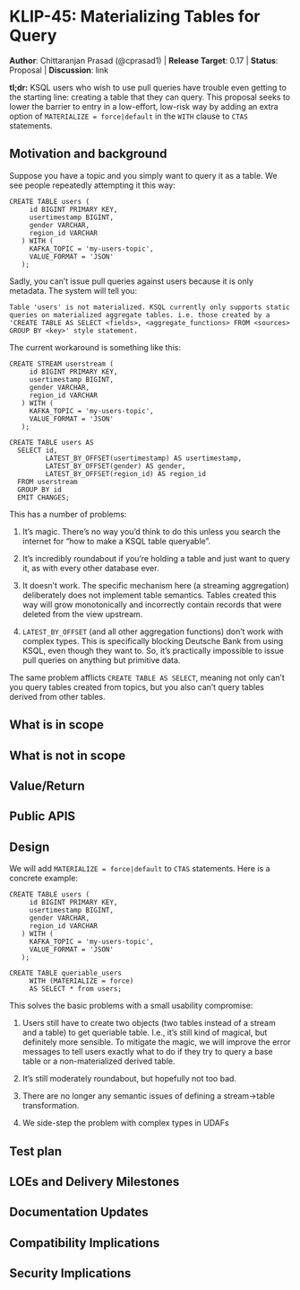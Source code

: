 # KLIP-45: Materializing Tables for Query

**Author**: Chittaranjan Prasad (@cprasad1) | 
**Release Target**: 0.17 | 
**Status**: Proposal | 
**Discussion**: link

**tl;dr:** KSQL users who wish to use pull queries have trouble even getting to the starting line: 
creating a table that they can query. This proposal seeks to lower the barrier to entry in a low-effort, low-risk way
by adding an extra option of `MATERIALIZE = force|default` in the `WITH` clause to `CTAS` statements.

## Motivation and background

Suppose you have a topic and you simply want to query it as a table. We see people repeatedly attempting it this way:
```roomsql
CREATE TABLE users (
     id BIGINT PRIMARY KEY,
     usertimestamp BIGINT,
     gender VARCHAR,
     region_id VARCHAR
   ) WITH (
     KAFKA_TOPIC = 'my-users-topic', 
     VALUE_FORMAT = 'JSON'
   );
```
Sadly, you can’t issue pull queries against users because it is only metadata. The system will tell you:
```shell script
Table 'users' is not materialized. KSQL currently only supports static queries on materialized aggregate tables. i.e. those created by a 'CREATE TABLE AS SELECT <fields>, <aggregate_functions> FROM <sources> GROUP BY <key>' style statement.
```
The current workaround is something like this:
```roomsql
CREATE STREAM userstream (
     id BIGINT PRIMARY KEY,
     usertimestamp BIGINT,
     gender VARCHAR,
     region_id VARCHAR
   ) WITH (
     KAFKA_TOPIC = 'my-users-topic', 
     VALUE_FORMAT = 'JSON'
   );

CREATE TABLE users AS
  SELECT id,
         LATEST_BY_OFFSET(usertimestamp) AS usertimestamp,
         LATEST_BY_OFFSET(gender) AS gender,
         LATEST_BY_OFFSET(region_id) AS region_id
  FROM userstream
  GROUP BY id
  EMIT CHANGES;
```
This has a number of problems:

1) It’s magic. There’s no way you’d think to do this unless you search the internet for “how to make a KSQL table queryable”.

2) It’s incredibly roundabout if you’re holding a table and just want to query it, as with every other database ever.

3) It doesn’t work. The specific mechanism here (a streaming aggregation) deliberately does not implement table semantics. Tables created this way will grow monotonically and incorrectly contain records that were deleted from the view upstream.

4) `LATEST_BY_OFFSET` (and all other aggregation functions) don’t work with complex types. This is specifically blocking Deutsche Bank from using KSQL, even though they want to. So, it’s practically impossible to issue pull queries on anything but primitive data.

The same problem afflicts `CREATE TABLE AS SELECT`, meaning not only can’t you query tables created from topics, but you also can’t query tables derived from other tables.
## What is in scope

## What is not in scope

## Value/Return

## Public APIS

## Design

We will add `MATERIALIZE = force|default`  to `CTAS` statements. Here is a concrete example:
```roomsql
CREATE TABLE users (
     id BIGINT PRIMARY KEY,
     usertimestamp BIGINT,
     gender VARCHAR,
     region_id VARCHAR
   ) WITH (
     KAFKA_TOPIC = 'my-users-topic', 
     VALUE_FORMAT = 'JSON'
   );
   
CREATE TABLE queriable_users
     WITH (MATERIALIZE = force)
     AS SELECT * from users;
```
This solves the basic problems with a small usability compromise:

1) Users still have to create two objects (two tables instead of a stream and a table) to get queriable table. I.e., it’s still kind of magical, but definitely more sensible. To mitigate the magic, we will improve the error messages to tell users exactly what to do if they try to query a base table or a non-materialized derived table.

2) It’s still moderately roundabout, but hopefully not too bad.

3) There are no longer any semantic issues of defining a stream->table transformation.

4) We side-step the problem with complex types in UDAFs
## Test plan

## LOEs and Delivery Milestones

## Documentation Updates

## Compatibility Implications


## Security Implications
